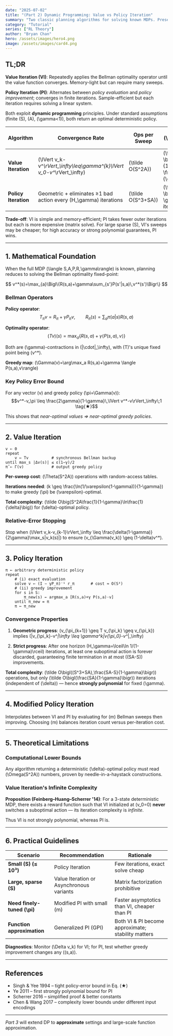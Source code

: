 ```yaml
---
date: "2025-07-02"
title: "(Part 2) Dynamic Programming: Value vs Policy Iteration"
summary: "Two classic planning algorithms for solving known MDPs. Present VI/ PI side by side; prove convergence rates, complexity"
category: "Tutorial"
series: ["RL Theory"]
author: "Bryan Chan"
hero: /assets/images/hero4.png
image: /assets/images/card4.png
---
```


## TL;DR

**Value Iteration (VI)**: Repeatedly applies the Bellman optimality operator until the value function converges. Memory-light but can require many sweeps.

**Policy Iteration (PI)**: Alternates between *policy evaluation* and *policy improvement*; converges in finite iterations. Sample-efficient but each iteration requires solving a linear system.

Both exploit **dynamic programming** principles. Under standard assumptions (finite \(S\), \(A\), \(\gamma<1\)), both return an optimal deterministic policy.

| Algorithm | Convergence Rate | Ops per Sweep | Total Ops for \(\delta\)-Optimal \(\pi\) |
|-----------|------------------|---------------|-------------------------------------|
| **Value Iteration** | \(\lVert v_k-v^*\rVert_\infty\leq\gamma^{k}\lVert v_0-v^*\rVert_\infty\) | \(\tilde O(S^2A)\) | \(\tilde O \big(S^2A\frac{1}{1-\gamma}\log \frac{1}{\delta}\big)\) |
| **Policy Iteration** | Geometric + eliminates ≥1 bad action every \(H_\gamma\) iterations | \(\tilde O(S^3+SA)\) | \(\tilde O \big(\frac{SA}{1-\gamma}\big)\) iterations |

**Trade-off**: VI is simple and memory-efficient; PI takes fewer outer iterations but each is more expensive (matrix solve). For large sparse \(S\), VI's sweeps may be cheaper; for high accuracy or strong polynomial guarantees, PI wins.

---

## 1. Mathematical Foundation

When the full MDP \(\langle S,A,P,R,\gamma\rangle\) is known, planning reduces to solving the Bellman optimality fixed-point:

$$
v^*(s)=\max_{a}\Bigl\{R(s,a)+\gamma\sum_{s'}P(s'|s,a)\,v^*(s')\Bigr\}
$$

### Bellman Operators

**Policy operator**: 
$$T_\pi v = R_\pi + \gamma P_\pi v, \qquad R_\pi(s)=\sum_a \pi(a|s)R(s,a)$$

**Optimality operator**: 
$$(Tv)(s)=\max_{a}\bigl\{R(s,a)+\gamma\langle P(s,a),v\rangle\bigr\}$$

Both are \(\gamma\)-contractions in \(\|\cdot\|_\infty\), with \(T\)'s unique fixed point being \(v^*\).

**Greedy map**: \(\Gamma(v)=\arg\max_a R(s,a)+\gamma \langle P(s,a),v\rangle\)

### Key Policy Error Bound
For any vector \(v\) and greedy policy \(\pi=\Gamma(v)\):
$$v^*-v_\pi \leq \frac{2\gamma}{1-\gamma}\,\lVert v^*-v\rVert_\infty\;1 \tag{★}$$

This shows that *near-optimal values ⇒ near-optimal greedy policies*.

---

## 2. Value Iteration

```pseudo
v ← 0
repeat
    v ← Tv          # synchronous Bellman backup
until max_s |Δv(s)| ≤ ε(1−γ)/2
π̂ ← Γ(v)            # output greedy policy
```

**Per-sweep cost**: \(\Theta(S^2A)\) operations with random-access tables.

**Iterations needed**: \(k \geq \frac{\ln(1/\varepsilon(1-\gamma))}{1-\gamma}\) to make greedy \(\pi\) be \(\varepsilon\)-optimal.

**Total complexity**: \(\tilde O\big(S^2A\frac{1}{1-\gamma}\ln\frac{1}{\delta}\big)\) for \(\delta\)-optimal policy.

### Relative-Error Stopping
Stop when \(\lVert v_k-v_{k-1}\rVert_\infty \leq \frac{\delta(1-\gamma)}{2\gamma}\max_s|v_k(s)|\) to ensure \(v_{\Gamma(v_k)} \geq (1-\delta)v^*\).

---

## 3. Policy Iteration

```pseudo
π ← arbitrary deterministic policy
repeat
    # (i) exact evaluation
    solve v ← (I − γP_π)⁻¹ r_π       # cost ≈ O(S³)
    # (ii) greedy improvement
    for s in S:
        π_new(s) ← argmax_a [R(s,a)+γ P(s,a)·v]
    until π_new = π
    π ← π_new
```

### Convergence Properties

1. **Geometric progress**: \(v_{\pi_{k+1}} \geq T v_{\pi_k} \geq v_{\pi_k}\) implies \(\|v_{\pi_k}-v^*\|_\infty \leq \gamma^k\|v_{\pi_0}-v^*\|_\infty\)

2. **Strict progress**: After one horizon \(H_\gamma=\lceil\ln 1/(1-\gamma)\rceil\) iterations, at least one suboptimal action is forever discarded, guaranteeing finite termination in at most \((SA-S)\) improvements.

**Total complexity**: \(\tilde O\bigl((S^3+SA)\,\frac{SA-S}{1-\gamma}\bigr)\) operations, but only \(\tilde O\bigl(\frac{SA}{1-\gamma}\bigr)\) iterations (independent of \(\delta\)) — hence **strongly polynomial** for fixed \(\gamma\).

---

## 4. Modified Policy Iteration

Interpolates between VI and PI by evaluating for \(m\) Bellman sweeps then improving. Choosing \(m\) balances iteration count versus per-iteration cost.

---

## 5. Theoretical Limitations

### Computational Lower Bounds
Any algorithm returning a deterministic \(\delta\)-optimal policy must read \(\Omega(S^2A)\) numbers, proven by needle-in-a-haystack constructions.

### Value Iteration's Infinite Complexity
**Proposition (Feinberg–Huang–Scherrer '14)**: For a 3-state deterministic MDP, there exists a reward function such that VI initialized at \(v_0=0\) **never** switches a suboptimal action — its iteration complexity is *infinite*.

Thus VI is not strongly polynomial, whereas PI is.

---

## 6. Practical Guidelines

| Scenario | Recommendation | Rationale |
|----------|----------------|-----------|
| **Small \(S\) (≤ 10³)** | Policy Iteration | Few iterations, exact solve cheap |
| **Large, sparse \(S\)** | Value Iteration or Asynchronous variants | Matrix factorization prohibitive |
| **Need finely-tuned \(\pi\)** | Modified PI with small \(m\) | Faster asymptotics than VI, cheaper than PI |
| **Function approximation** | Generalized PI (GPI) | Both VI & PI become approximate; stability matters |

**Diagnostics**: Monitor \(\Delta v_k\) for VI; for PI, test whether greedy improvement changes any \((s,a)\).

---

## References

- Singh & Yee 1994 – tight policy-error bound in Eq. (★)
- Ye 2011 – first strongly polynomial bound for PI
- Scherrer 2016 – simplified proof & better constants
- Chen & Wang 2017 – complexity lower bounds under different input encodings

---

*Part 3* will extend DP to **approximate** settings and large-scale function approximation.
